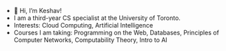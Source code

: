- 👋 Hi, I’m Keshav!
- I am a third-year CS specialist at the University of Toronto.
- Interests: Cloud Computing, Artificial Intelligence
- Courses I am taking: Programming on the Web, Databases, Principles of Computer Networks, Computability Theory, Intro to AI

<!---
kworathur/kworathur is a ✨ special ✨ repository because its `README.md` (this file) appears on your GitHub profile.
You can click the Preview link to take a look at your changes.
--->
